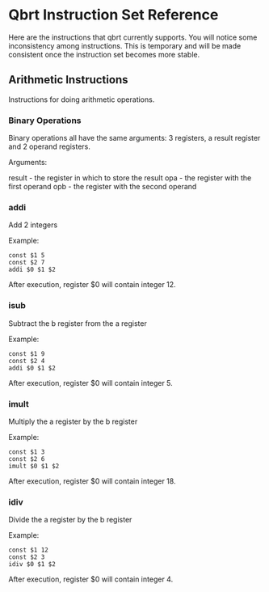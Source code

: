 # Qbrt Instruction Set Reference

Here are the instructions that qbrt currently supports. You will
notice some inconsistency among instructions. This is temporary
and will be made consistent once the instruction set becomes more
stable.

## Arithmetic Instructions

Instructions for doing arithmetic operations.

### Binary Operations

Binary operations all have the same arguments: 3 registers, a result
register and 2 operand registers.

Arguments: <result> <opa> <opb>

result - the register in which to store the result
opa - the register with the first operand
opb - the register with the second operand

### addi

Add 2 integers

Example:
```
const $1 5
const $2 7
addi $0 $1 $2
```
After execution, register $0 will contain integer 12.

### isub

Subtract the b register from the a register

Example:
```
const $1 9
const $2 4
addi $0 $1 $2
```
After execution, register $0 will contain integer 5.

### imult

Multiply the a register by the b register

Example:
```
const $1 3
const $2 6
imult $0 $1 $2
```
After execution, register $0 will contain integer 18.

### idiv

Divide the a register by the b register

Example:
```
const $1 12
const $2 3
idiv $0 $1 $2
```
After execution, register $0 will contain integer 4.
